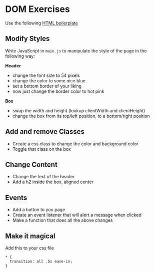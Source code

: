 # DOM Exercises

Use the following [HTML boilerplate](https://github.com/CodeTahoe/CT100-domExercise)

## Modify Styles

Write JavaScript in `main.js` to manipulate the style of the page in the following way:

**Header**

- change the font size to 54 pixels
- change the color to some nice blue
- set a bottom border of your liking
- now just change the border color to hot pink

**Box**

- swap the width and height (lookup clientWidth and clientHeight)
- change the box from its top/left position, to a bottom/right position

## Add and remove Classes

- Create a css class to change the color and background color
- Toggle that class on the box


## Change Content

- Change the text of the header
- Add a h2 inside the box, aligned center

## Events

- Add a button to you page
- Create an event listener that will alert a message when clicked
- Make a function that does all the above changes

## Make it magical

Add this to your css file

```
* {
  transition: all .5s ease-in;
}
```






